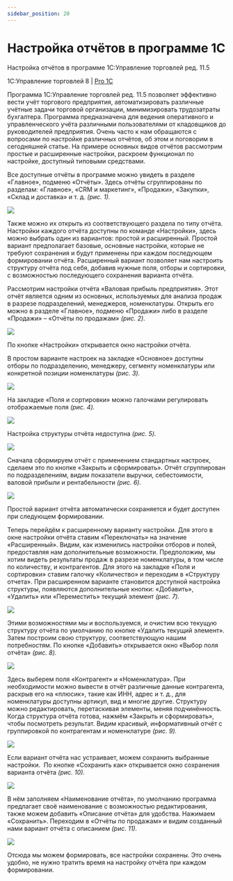 ```yaml
---
sidebar_position: 20
---
```


# Настройка отчётов в программе 1С

Настройка отчётов в программе 1С:Управление торговлей ред. 11.5

1С:Управление торговлей 8 | [Pro 1C](https://www.4dk.ru/content/1c)

Программа 1С:Управление торговлей ред. 11.5 позволяет эффективно вести учёт торгового предприятия, автоматизировать различные учётные задачи торговой организации, минимизировать трудозатраты бухгалтера. Программа предназначена для ведения оперативного и управленческого учёта различными пользователями от кладовщиков до руководителей предприятия. Очень часто к нам обращаются с вопросами по настройке различных отчётов, об этом и поговорим в сегодняшней статье. На примере основных видов отчётов рассмотрим простые и расширенные настройки, раскроем функционал по настройке, доступный типовыми средствами.

Все доступные отчёты в программе можно увидеть в разделе «Главное», подменю «Отчёты». Здесь отчёты сгруппированы по разделам: «Главное», «CRM и маркетинг», «Продажи», «Закупки», «Склад и доставка» и т. д. *(рис.* *1).*

![](./img/nastrojka-otchyotov-v-programme-1s/Aspose.Words.a64732f5-5d6f-409d-87b3-bc8185cd69c8.001.png)

Также можно их открыть из соответствующего раздела по типу отчёта. Настройки каждого отчёта доступны по команде «Настройки», здесь можно выбрать один из вариантов: простой и расширенный. Простой вариант предполагает базовые, основные настройки, которые не требуют сохранения и будут применены при каждом последующем формировании отчёта. Расширенный вариант позволяет нам настроить структуру отчёта под себя, добавив нужные поля, отборы и сортировки, с возможностью последующего сохранения варианта отчёта.

Рассмотрим настройки отчёта «Валовая прибыль предприятия». Этот отчёт является одним из основных, используемых для анализа продаж в разрезе подразделений, менеджеров, номенклатуры. Открыть его можно в разделе «Главное», подменю «Продажи» либо в разделе «Продажи» – «Отчёты по продажам» *(рис. 2)*.

![](./img/nastrojka-otchyotov-v-programme-1s/Aspose.Words.a64732f5-5d6f-409d-87b3-bc8185cd69c8.002.png)

По кнопке «Настройки» открывается окно настройки отчёта.

В простом варианте настроек на закладке «Основное» доступны отборы по подразделению, менеджеру, сегменту номенклатуры или конкретной позиции номенклатуры *(рис. 3).*

![](./img/nastrojka-otchyotov-v-programme-1s/Aspose.Words.a64732f5-5d6f-409d-87b3-bc8185cd69c8.003.png)

На закладке «Поля и сортировки» можно галочками регулировать отображаемые поля *(рис. 4).*

![](./img/nastrojka-otchyotov-v-programme-1s/Aspose.Words.a64732f5-5d6f-409d-87b3-bc8185cd69c8.004.png)

Настройка структуры отчёта недоступна *(рис. 5).*

![](./img/nastrojka-otchyotov-v-programme-1s/Aspose.Words.a64732f5-5d6f-409d-87b3-bc8185cd69c8.005.png)

Сначала сформируем отчёт с применением стандартных настроек, сделаем это по кнопке «Закрыть и сформировать». Отчёт сгруппирован по подразделениям, видим показатели выручки, себестоимости, валовой прибыли и рентабельности *(рис. 6).*

![](./img/nastrojka-otchyotov-v-programme-1s/Aspose.Words.a64732f5-5d6f-409d-87b3-bc8185cd69c8.006.png)

Простой вариант отчёта автоматически сохраняется и будет доступен при следующем формировании.

Теперь перейдём к расширенному варианту настройки. Для этого в окне настройки отчёта ставим «Переключать» на значение «Расширенный». Видим, как изменились настройки отборов и полей, предоставляя нам дополнительные возможности. Предположим, мы хотим видеть результаты продаж в разрезе номенклатуры, в том числе по количеству, и контрагентов. Для этого на закладке «Поля и сортировки» ставим галочку «Количество» и переходим в «Структуру отчета». При расширенном варианте становится доступной настройка структуры, появляются дополнительные кнопки: «Добавить», «Удалить» или «Переместить» текущий элемент *(рис. 7).*

![](./img/nastrojka-otchyotov-v-programme-1s/Aspose.Words.a64732f5-5d6f-409d-87b3-bc8185cd69c8.007.png)

Этими возможностями мы и воспользуемся, и очистим всю текущую структуру отчёта по умолчанию по кнопке «Удалить текущий элемент». Затем построим свою структуру, соответствующую нашим потребностям. По кнопке «Добавить» открывается окно «Выбор поля отчёта» *(рис. 8).*

![](./img/nastrojka-otchyotov-v-programme-1s/Aspose.Words.a64732f5-5d6f-409d-87b3-bc8185cd69c8.008.png)

Здесь выберем поля «Контрагент» и «Номенклатура». При необходимости можно вывести в отчёт различные данные контрагента, раскрыв его на «плюсик», такие как ИНН, адрес и т. д., для номенклатуры доступны артикул, вид и многие другие. Структуру можно редактировать, перетаскивая элементы, меняя подчинённость. Когда структура отчёта готова, нажмём «Закрыть и сформировать», чтобы посмотреть результат. Видим красивый, информативный отчёт с группировкой по контрагентам и номенклатуре *(рис. 9).*

![](./img/nastrojka-otchyotov-v-programme-1s/Aspose.Words.a64732f5-5d6f-409d-87b3-bc8185cd69c8.009.png)

Если вариант отчёта нас устраивает, можем сохранить выбранные настройки.  По кнопке «Сохранить как» открывается окно сохранения варианта отчёта *(рис. 10).*

![](./img/nastrojka-otchyotov-v-programme-1s/Aspose.Words.a64732f5-5d6f-409d-87b3-bc8185cd69c8.010.png)

В нём заполняем «Наименование отчёта», по умолчанию программа предлагает своё наименование с возможностью редактирования, также можем добавить «Описание отчёта» для удобства. Нажимаем «Сохранить». Переходим в «Отчёты по продажам» и видим созданный нами вариант отчёта с описанием *(рис. 11).*

![](./img/nastrojka-otchyotov-v-programme-1s/Aspose.Words.a64732f5-5d6f-409d-87b3-bc8185cd69c8.011.png)

Отсюда мы можем формировать, все настройки сохранены. Это очень удобно, не нужно тратить время на настройку отчёта при каждом формировании.
